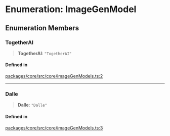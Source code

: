 # Enumeration: ImageGenModel

## Enumeration Members

### TogetherAI

> **TogetherAI**: `"TogetherAI"`

#### Defined in

[packages/core/src/core/imageGenModels.ts:2](https://github.com/ai16z/eliza/blob/main/packages/core/src/core/imageGenModels.ts#L2)

***

### Dalle

> **Dalle**: `"Dalle"`

#### Defined in

[packages/core/src/core/imageGenModels.ts:3](https://github.com/ai16z/eliza/blob/main/packages/core/src/core/imageGenModels.ts#L3)
